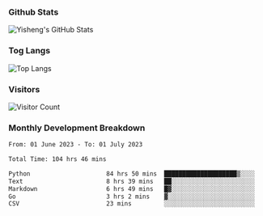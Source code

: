 ### Github Stats
![Yisheng's GitHub Stats](https://github-readme-stats-9qabuvhk1-gongyisheng.vercel.app/api?username=gongyisheng&count_private=true&show_icons=true)
### Tog Langs
![Top Langs](https://github-readme-stats-9qabuvhk1-gongyisheng.vercel.app/api/top-langs/?username=gongyisheng&layout=compact)
### Visitors
![Visitor Count](https://profile-counter.glitch.me/gongyisheng/count.svg)
### Monthly Development Breakdown
<!--START_SECTION:waka-->

```txt
From: 01 June 2023 - To: 01 July 2023

Total Time: 104 hrs 46 mins

Python                     84 hrs 50 mins  ████████████████████▒░░░░   80.97 %
Text                       8 hrs 39 mins   ██░░░░░░░░░░░░░░░░░░░░░░░   08.27 %
Markdown                   6 hrs 49 mins   █▓░░░░░░░░░░░░░░░░░░░░░░░   06.52 %
Go                         3 hrs 2 mins    ▓░░░░░░░░░░░░░░░░░░░░░░░░   02.90 %
CSV                        23 mins         ░░░░░░░░░░░░░░░░░░░░░░░░░   00.38 %
```

<!--END_SECTION:waka-->
